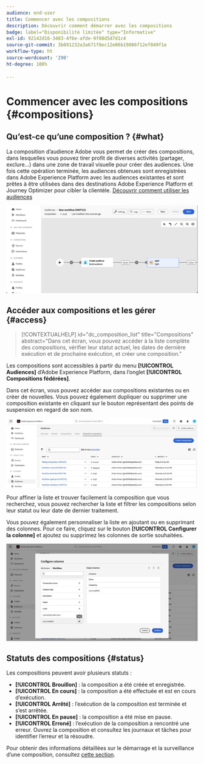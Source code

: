 ```yaml
---
audience: end-user
title: Commencer avec les compositions
description: Découvrir comment démarrer avec les compositions
badge: label="Disponibilité limitée" type="Informative"
exl-id: 92142d16-3483-4f6e-afde-9f88d5d7d1c4
source-git-commit: 3b891232a3a671f8ec12e06b19086f12ef849f1e
workflow-type: ht
source-wordcount: '290'
ht-degree: 100%

---
```


# Commencer avec les compositions {#compositions}

## Qu’est-ce qu’une composition ? {#what}

La composition d’audience Adobe vous permet de créer des compositions, dans lesquelles vous pouvez tirer profit de diverses activités (partager, exclure…) dans une zone de travail visuelle pour créer des audiences. Une fois cette opération terminée, les audiences obtenues sont enregistrées dans Adobe Experience Platform avec les audiences existantes et sont prêtes à être utilisées dans des destinations Adobe Experience Platform et Journey Optimizer pour cibler la clientèle. [Découvrir comment utiliser les audiences](../start/audiences.md)

![](assets/composition-example.png)

## Accéder aux compositions et les gérer {#access}

>[!CONTEXTUALHELP]
>id="dc_composition_list"
>title="Compositions"
>abstract="Dans cet écran, vous pouvez accéder à la liste complète des compositions, vérifier leur statut actuel, les dates de dernière exécution et de prochaine exécution, et créer une composition."

Les compositions sont accessibles à partir du menu **[!UICONTROL Audiences]** d’Adobe Experience Platform, dans l’onglet **[!UICONTROL Compositions fédérées]**.

Dans cet écran, vous pouvez accéder aux compositions existantes ou en créer de nouvelles. Vous pouvez également dupliquer ou supprimer une composition existante en cliquant sur le bouton représentant des points de suspension en regard de son nom.

![](assets/compositions-list.png)

Pour affiner la liste et trouver facilement la composition que vous recherchez, vous pouvez rechercher la liste et filtrer les compositions selon leur statut ou leur date de dernier traitement.

Vous pouvez également personnaliser la liste en ajoutant ou en supprimant des colonnes. Pour ce faire, cliquez sur le bouton **[!UICONTROL Configurer la colonne]** et ajoutez ou supprimez les colonnes de sortie souhaitées.

![](assets/compositions-columns.png)

## Statuts des compositions {#status}

Les compositions peuvent avoir plusieurs statuts :

* **[!UICONTROL Brouillon]** : la composition a été créée et enregistrée.
* **[!UICONTROL En cours]** : la composition a été effectuée et est en cours d’exécution.
* **[!UICONTROL Arrêté]** : l’exécution de la composition est terminée et s’est arrêtée.
* **[!UICONTROL En pause]** : la composition a été mise en pause.
* **[!UICONTROL Erroné]** : l’exécution de la composition a rencontré une erreur. Ouvrez la composition et consultez les journaux et tâches pour identifier l’erreur et la résoudre.

Pour obtenir des informations détaillées sur le démarrage et la surveillance d’une composition, consultez [cette section](../compositions/start-monitor-composition.md).
